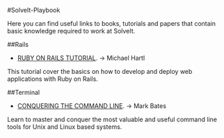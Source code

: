 #SolveIt-Playbook

Here you can find useful links to books, tutorials and papers that contain basic knowledge required to work at SolveIt.

##Rails
* [RUBY ON RAILS TUTORIAL](https://www.railstutorial.org/book). -> Michael Hartl

This tutorial cover the basics on how to develop and deploy web applications with Ruby on Rails.

##Terminal 
* [CONQUERING THE COMMAND LINE](https://www.conqueringthecommandline.com/book). -> Mark Bates

Learn to master and conquer the most valuable and useful command line tools for Unix and Linux based systems.

